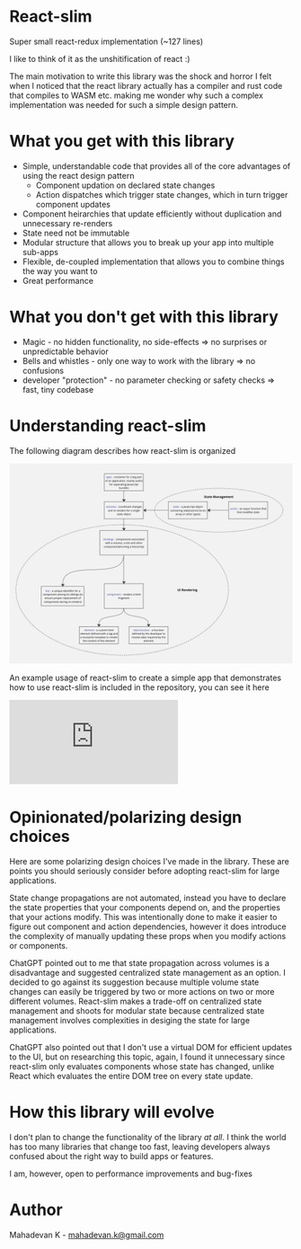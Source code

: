 # React-slim

Super small react-redux implementation (~127 lines)

I like to think of it as the unshitification of react :)

The main motivation to write this library was the shock and horror I felt when I noticed that
the react library actually has a compiler and rust code that compiles to WASM etc. making me
wonder why such a complex implementation was needed for such a simple design pattern.

# What you get with this library

- Simple, understandable code that provides all of the core advantages of using the react design pattern
  - Component updation on declared state changes
  - Action dispatches which trigger state changes, which in turn trigger component updates
- Component heirarchies that update efficiently without duplication and unnecessary re-renders
- State need not be immutable
- Modular structure that allows you to break up your app into multiple sub-apps
- Flexible, de-coupled implementation that allows you to combine things the way you want to
- Great performance

# What you don't get with this library

- Magic - no hidden functionality, no side-effects => no surprises or unpredictable behavior
- Bells and whistles - only one way to work with the library => no confusions
- developer "protection" - no parameter checking or safety checks => fast, tiny codebase

# Understanding react-slim

The following diagram describes how react-slim is organized

![React-slim architecture](https://github.com/mahadevan-k/react-slim/blob/main/react-slim-architecture.jpg "Architecture Diagram")

An example usage of react-slim to create a simple app that demonstrates how to use react-slim
is included in the repository, you can see it here

![Example application](https://github.com/mahadevan-k/react-slim/blob/main/app.js "Example Application")

# Opinionated/polarizing design choices

Here are some polarizing design choices I've made in the library. These are points you should
seriously consider before adopting react-slim for large applications.

State change propagations are not automated, instead you have to declare the state properties that your components 
depend on, and the properties that your actions modify. This was intentionally done to make it easier to
figure out component and action dependencies, however it does introduce the complexity of manually updating
these props when you modify actions or components.

ChatGPT pointed out to me that state propagation across volumes is a disadvantage and suggested
centralized state management as an option. I decided to go against its suggestion because multiple volume
state changes can easily be triggered by two or more actions on two or more different volumes.
React-slim makes a trade-off on centralized state management and shoots for modular state because
centralized state management involves complexities in desiging the state for large applications.

ChatGPT also pointed out that I don't use a virtual DOM for efficient updates to the UI, but on
researching this topic, again, I found it unnecessary since react-slim only evaluates components whose state
has changed, unlike React which evaluates the entire DOM tree on every state update.

# How this library will evolve

I don't plan to change the functionality of the library *at all*. I think the world has too
many libraries that change too fast, leaving developers always confused about the right way
to build apps or features.

I am, however, open to performance improvements and bug-fixes

# Author

Mahadevan K - mahadevan.k@gmail.com
